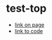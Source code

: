 # test-top

- [link on page](https://dimitry-prog.github.io/test-top/)
- [link to code](https://github.com/Dimitry-prog/test-top)
